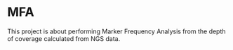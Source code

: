# MFA
This project is about performing Marker Frequency Analysis from the depth of coverage calculated from NGS data.
